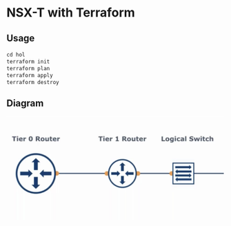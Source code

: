 # NSX-T with Terraform
## Usage
```
cd hol
terraform init
terraform plan
terraform apply
terraform destroy
```
## Diagram
![Vault architecture](docs/diagram.png)